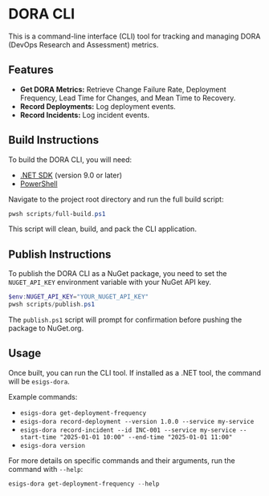 # DORA CLI

This is a command-line interface (CLI) tool for tracking and managing DORA (DevOps Research and Assessment) metrics.

## Features

*   **Get DORA Metrics:** Retrieve Change Failure Rate, Deployment Frequency, Lead Time for Changes, and Mean Time to Recovery.
*   **Record Deployments:** Log deployment events.
*   **Record Incidents:** Log incident events.

## Build Instructions

To build the DORA CLI, you will need:

*   [.NET SDK](https://dotnet.microsoft.com/download) (version 9.0 or later)
*   [PowerShell](https://docs.microsoft.com/en-us/powershell/scripting/install/installing-powershell)

Navigate to the project root directory and run the full build script:

```powershell
pwsh scripts/full-build.ps1
```

This script will clean, build, and pack the CLI application.

## Publish Instructions

To publish the DORA CLI as a NuGet package, you need to set the `NUGET_API_KEY` environment variable with your NuGet API key.

```powershell
$env:NUGET_API_KEY="YOUR_NUGET_API_KEY"
pwsh scripts/publish.ps1
```

The `publish.ps1` script will prompt for confirmation before pushing the package to NuGet.org.

## Usage

Once built, you can run the CLI tool. If installed as a .NET tool, the command will be `esigs-dora`.

Example commands:

*   `esigs-dora get-deployment-frequency`
*   `esigs-dora record-deployment --version 1.0.0 --service my-service`
*   `esigs-dora record-incident --id INC-001 --service my-service --start-time "2025-01-01 10:00" --end-time "2025-01-01 11:00"`
*   `esigs-dora version`

For more details on specific commands and their arguments, run the command with `--help`:

```powershell
esigs-dora get-deployment-frequency --help
```
